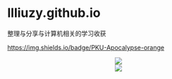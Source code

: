 # llliuzy.github.io

整理与分享与计算机相关的学习收获

https://img.shields.io/badge/PKU-Apocalypse-orange



<div align="center"> <img src="https://readme-typing-svg.herokuapp.com/?lines=非曰能之，愿学焉&center=true&font=Roboto&size=27" /></div>

<div align="center"> <img src="https://github-readme-stats.vercel.app/api?username=llliuzy&show_icons=true&theme=tokyonight" /> </div>
